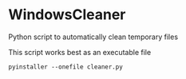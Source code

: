 # WindowsCleaner
Python script to automatically clean temporary files

<summary>This script works best as an executable file</summary>


`pyinstaller --onefile cleaner.py`


